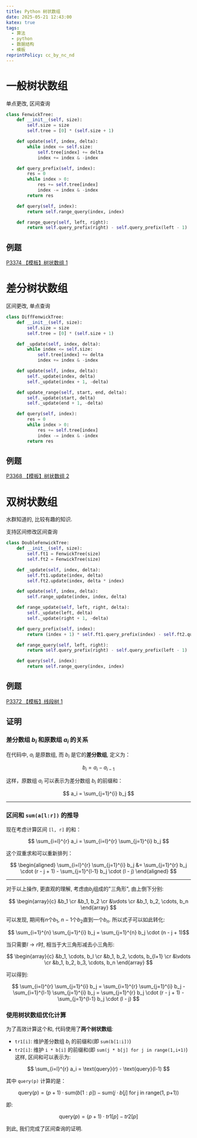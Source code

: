 ```yaml
---
title: Python 树状数组
date: 2025-05-21 12:43:00
katex: true
tags:
  - 算法
  - python
  - 数据结构
  - 模板
reprintPolicy: cc_by_nc_nd
---
```

# 一般树状数组
单点更改, 区间查询
``` python
class FenwickTree:
    def __init__(self, size):
        self.size = size
        self.tree = [0] * (self.size + 1)

    def update(self, index, delta):
        while index <= self.size:
            self.tree[index] += delta
            index += index & -index

    def query_prefix(self, index):
        res = 0
        while index > 0:
            res += self.tree[index]
            index -= index & -index
        return res

    def query(self, index):
        return self.range_query(index, index)

    def range_query(self, left, right):
        return self.query_prefix(right) - self.query_prefix(left - 1)
```
## 例题
[P3374 【模板】树状数组 1](https://www.luogu.com.cn/problem/P3374)
# 差分树状数组
区间更改, 单点查询
``` python
class DiffFenwickTree:
    def __init__(self, size):
        self.size = size
        self.tree = [0] * (self.size + 1)

    def _update(self, index, delta):
        while index <= self.size:
            self.tree[index] += delta
            index += index & -index

    def update(self, index, delta):
        self._update(index, delta)
        self._update(index + 1, -delta)

    def update_range(self, start, end, delta):
        self._update(start, delta)
        self._update(end + 1, -delta)

    def query(self, index):
        res = 0
        while index > 0:
            res += self.tree[index]
            index -= index & -index
        return res

```
## 例题
[P3368 【模板】树状数组 2](https://www.luogu.com.cn/problem/P3368)

# 双树状数组
水群知道的, 比较有趣的知识.

支持区间修改区间查询

``` python
class DoubleFenwickTree:
    def __init__(self, size):
        self.ft1 = FenwickTree(size)
        self.ft2 = FenwickTree(size)

    def _update(self, index, delta):
        self.ft1.update(index, delta)
        self.ft2.update(index, delta * index)

    def update(self, index, delta):
        self.range_update(index, index, delta)

    def range_update(self, left, right, delta):
        self._update(left, delta)
        self._update(right + 1, -delta)

    def query_prefix(self, index):
        return (index + 1) * self.ft1.query_prefix(index) - self.ft2.query_prefix(index)

    def range_query(self, left, right):
        return self.query_prefix(right) - self.query_prefix(left - 1)

    def query(self, index):
        return self.range_query(index, index)
```

## 例题
[P3372 【模板】线段树 1](https://www.luogu.com.cn/problem/P3372)

## 证明
### 差分数组  $b_i$  和原数组  $a_i$  的关系
在代码中, $a_i$  是原数组, 而  $b_i$  是它的**差分数组**, 定义为：

$$ b_i = a_i - a_{i-1} $$

这样，原数组  $a_i$  可以表示为差分数组  $b_i$  的前缀和：

$$ a_i = \sum_{j=1}^{i} b_j $$



---

### 区间和 `sum(a[l:r])` 的推导
现在考虑计算区间 `[l, r]` 的和：

$$ \sum_{i=l}^{r} a_i = \sum_{i=l}^{r} \sum_{j=1}^{i} b_j $$


这个双重求和可以重新排列：

$$ \begin{aligned} \sum_{i=l}^{r} \sum_{j=1}^{i} b_j &= \sum_{j=1}^{r} b_j \cdot (r - j + 1) - \sum_{j=1}^{l-1} b_j \cdot (l - j) \end{aligned} $$

---

对于以上操作, 更直观的理解, 考虑由$b_j$组成的"三角形", 由上倒下分别:

$$ \begin{array}{c}  &b_1 \cr  &b_1, b_2 \cr  &\vdots \cr  &b_1, b_2, \cdots, b_n  \end{array} $$

可以发现, 期间有$n$个$b_1$, $n-1$个$b_2$直到一个$b_n$. 所以式子可以如此转化:

$$ \sum_{i=1}^{n} \sum_{j=1}^{i} b_j = \sum_{j=1}^{n} b_j \cdot (n - j + 1)$$

当只需要$l \to r$时, 相当于大三角形减去小三角形:

$$ \begin{array}{c} &b_1, \cdots, b_l \cr &b_1, b_2, \cdots, b_{l+1} \cr &\vdots \cr &b_1, b_2, b_3, \cdots, b_n \end{array} $$


可以得到:

$$ \sum_{i=l}^{r} \sum_{j=1}^{i} b_j = \sum_{i=1}^{r} \sum_{j=1}^{i} b_j - \sum_{i=1}^{l-1} \sum_{j=1}^{i} b_j = \sum_{j=1}^{r} b_j \cdot (r - j + 1) - \sum_{j=1}^{l-1} b_j \cdot (l - j) $$


### 使用树状数组优化计算
为了高效计算这个和, 代码使用了**两个树状数组**:
- `tr1[i]`: 维护差分数组 $b_i$ 的前缀和(即 `sum(b[1:i])`)
- `tr2[i]`: 维护 `i * b[i]` 的前缀和(即 `sum(j * b[j] for j in range(1,i+1)`)
这样, 区间和可以表示为:

$$ \sum_{i=l}^{r} a_i = \text{query}(r) - \text{query}(l-1) $$


其中 `query(p)` 计算的是：

$$ \text{query}(p) = (p + 1) \cdot \text{sum}(b[1:p]) - \text{sum}(j \cdot b[j] \text{ for j in range(1, p+1)}) $$



即:

$$ \text{query}(p) = (p + 1) \cdot tr1[p] - tr2[p] $$


到此, 我们完成了区间查询的证明.